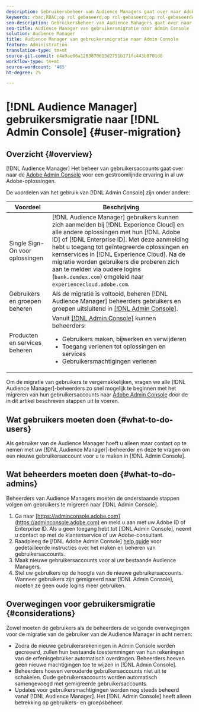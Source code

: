 ```yaml
---
description: Gebruikersbeheer van Audience Managers gaat over naar Adobe Admin Console. In dit artikel wordt uitgelegd wat u moet doen om de migratie van gebruikers voor te bereiden en wat er verandert als de migratie is voltooid.
keywords: rbac;RBAC;op rol gebaseerd;op rol-gebaseerd;op rol-gebaseerde toegangscontroles
seo-description: Gebruikersbeheer van Audience Managers gaat over naar Adobe Admin Console. In dit artikel wordt uitgelegd wat u moet doen om de migratie van gebruikers voor te bereiden en wat er verandert als de migratie is voltooid.
seo-title: Audience Manager van gebruikersmigratie naar Admin Console
solution: Audience Manager
title: Audience Manager van gebruikersmigratie naar Admin Console
feature: Administration
translation-type: tm+mt
source-git-commit: e4a9ae06a1283870613d2751b171fc443b8701d8
workflow-type: tm+mt
source-wordcount: '465'
ht-degree: 2%

---
```



# [!DNL Audience Manager] gebruikersmigratie naar  [!DNL Admin Console] {#user-migration}

## Overzicht {#overview}

[!DNL Audience Manager] Het beheer van gebruikersaccounts gaat over naar de  [Adobe Admin Console](https://helpx.adobe.com/nl/enterprise/using/admin-console.html) voor een gestroomlijnde ervaring in al uw Adobe-oplossingen.

De voordelen van het gebruik van [!DNL Admin Console] zijn onder andere:

| Voordeel | Beschrijving |
|---|---|
| Single Sign-On voor oplossingen | [!DNL Audience Manager] gebruikers kunnen zich aanmelden bij  [!DNL Experience Cloud] en alle andere oplossingen met hun  [!DNL Adobe ID] of  [!DNL Enterprise ID]. Met deze aanmelding hebt u toegang tot geïntegreerde oplossingen en kernservices in [!DNL Experience Cloud]. Na de migratie worden gebruikers die proberen zich aan te melden via oudere logins (`bank.demdex.com`) omgeleid naar `experiencecloud.adobe.com`. |
| Gebruikers en groepen beheren | Als de migratie is voltooid, beheren [!DNL Audience Manager] beheerders gebruikers en groepen uitsluitend in [[!DNL Admin Console]](http://adminconsole.adobe.com/enterprise/). |
| Producten en services beheren | Vanuit [[!DNL Admin Console]](http://adminconsole.adobe.com/enterprise/) kunnen beheerders: <ul><li>Gebruikers maken, bijwerken en verwijderen</li><li>Toegang verlenen tot oplossingen en services</li><li>Gebruikersmachtigingen verlenen</li></ul> |

Om de migratie van gebruikers te vergemakkelijken, vragen we alle [!DNL Audience Manager]-beheerders zo snel mogelijk te beginnen met het migreren van hun gebruikersaccounts naar [Adobe Admin Console](https://helpx.adobe.com/enterprise/using/admin-console.html) door de in dit artikel beschreven stappen uit te voeren.

## Wat gebruikers moeten doen {#what-to-do-users}

Als gebruiker van de Audience Manager hoeft u alleen maar contact op te nemen met uw [!DNL Audience Manager]-beheerder en deze te vragen om een nieuwe gebruikersaccount voor u te maken in [!DNL Admin Console].

## Wat beheerders moeten doen {#what-to-do-admins}

Beheerders van Audience Managers moeten de onderstaande stappen volgen om gebruikers te migreren naar [!DNL Admin Console].

1. Ga naar [https://adminconsole.adobe.com](https://adminconsole.adobe.com) en meld u aan met uw Adobe ID of Enterprise ID. Als u geen toegang hebt tot [!DNL Admin Console], neemt u contact op met de klantenservice of uw Adobe-consultant.
2. Raadpleeg de [!DNL Adobe Admin Console] [help guide](https://helpx.adobe.com/enterprise/admin-guide.html/enterprise/using/users.ug.html) voor gedetailleerde instructies over het maken en beheren van gebruikersaccounts.
3. Maak nieuwe gebruikersaccounts voor al uw bestaande Audience Managers.
4. Stel uw gebruikers op de hoogte van de nieuwe gebruikersaccounts. Wanneer gebruikers zijn gemigreerd naar [!DNL Admin Console], moeten ze geen oude logins meer gebruiken.

## Overwegingen voor gebruikersmigratie {#considerations}

Zowel moeten de gebruikers als de beheerders de volgende overwegingen voor de migratie van de gebruiker van de Audience Manager in acht nemen:

* Zodra de nieuwe gebruikersrekeningen in Admin Console worden gecreeerd, zullen hun bestaande toestemmingen van hun rekeningen van de erfenisgebruiker automatisch overdragen. Beheerders hoeven geen nieuwe machtigingen toe te wijzen in [!DNL Admin Console].
* Beheerders hoeven verouderde gebruikersaccounts niet uit te schakelen. Oude gebruikersaccounts worden automatisch samengevoegd met gemigreerde gebruikersaccounts.
* Updates voor gebruikersmachtigingen worden nog steeds beheerd vanaf [!DNL Audience Manager]. Het [!DNL Admin Console] heeft alleen betrekking op gebruikers- en groepsbeheer.